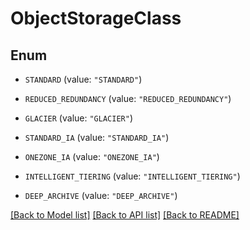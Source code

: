 # ObjectStorageClass

## Enum


* `STANDARD` (value: `"STANDARD"`)

* `REDUCED_REDUNDANCY` (value: `"REDUCED_REDUNDANCY"`)

* `GLACIER` (value: `"GLACIER"`)

* `STANDARD_IA` (value: `"STANDARD_IA"`)

* `ONEZONE_IA` (value: `"ONEZONE_IA"`)

* `INTELLIGENT_TIERING` (value: `"INTELLIGENT_TIERING"`)

* `DEEP_ARCHIVE` (value: `"DEEP_ARCHIVE"`)


[[Back to Model list]](../README.md#documentation-for-models) [[Back to API list]](../README.md#documentation-for-api-endpoints) [[Back to README]](../README.md)



